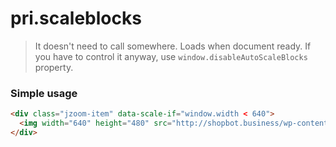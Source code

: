 # pri.scaleblocks

> It doesn't need to call somewhere. Loads when document ready.
> If you have to control it anyway, use `window.disableAutoScaleBlocks` property.

### Simple usage
```html
<div class="jzoom-item" data-scale-if="window.width < 640">
  <img width="640" height="480" src="http://shopbot.business/wp-content/uploads/Google-Pixel-4.jpg">
</div>
```
